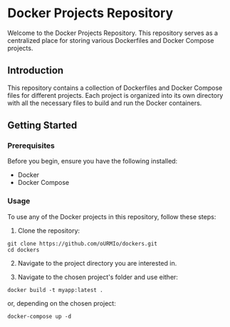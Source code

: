 # Docker Projects Repository

Welcome to the Docker Projects Repository.
This repository serves as a centralized place for storing various Dockerfiles and Docker Compose projects.

## Introduction

This repository contains a collection of Dockerfiles and Docker Compose files for different projects.
Each project is organized into its own directory with all the necessary files to build and run the Docker containers.

## Getting Started

### Prerequisites

Before you begin, ensure you have the following installed:

- Docker
- Docker Compose

### Usage

To use any of the Docker projects in this repository, follow these steps:

1. Clone the repository:

```shell
git clone https://github.com/oURMIo/dockers.git
cd dockers
```

2. Navigate to the project directory you are interested in.

3. Navigate to the chosen project's folder and use either:

```shell
docker build -t myapp:latest .
```

or, depending on the chosen project:

```shell
docker-compose up -d
```
